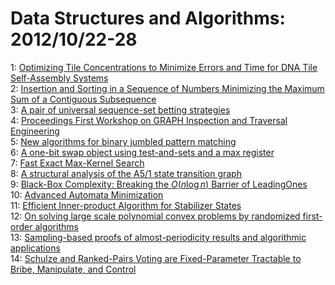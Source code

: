 # Data Structures and Algorithms: 2012/10/22-28  
1: [Optimizing Tile Concentrations to Minimize Errors and Time for DNA Tile  Self-Assembly Systems](https://doi.org/10.48550/arXiv.1210.5786)  
2: [Insertion and Sorting in a Sequence of Numbers Minimizing the Maximum  Sum of a Contiguous Subsequence](https://doi.org/10.48550/arXiv.1210.5955)  
3: [A pair of universal sequence-set betting strategies](https://doi.org/10.48550/arXiv.1210.5968)  
4: [Proceedings First Workshop on GRAPH Inspection and Traversal Engineering](https://doi.org/10.48550/arXiv.1210.6118)  
5: [New algorithms for binary jumbled pattern matching](https://doi.org/10.48550/arXiv.1210.6176)  
6: [A one-bit swap object using test-and-sets and a max register](https://doi.org/10.48550/arXiv.1210.6286)  
7: [Fast Exact Max-Kernel Search](https://doi.org/10.48550/arXiv.1210.6287)  
8: [A structural analysis of the A5/1 state transition graph](https://doi.org/10.48550/arXiv.1210.6411)  
9: [Black-Box Complexity: Breaking the $O(n \log n)$ Barrier of LeadingOnes](https://doi.org/10.48550/arXiv.1210.6465)  
10: [Advanced Automata Minimization](https://doi.org/10.48550/arXiv.1210.6624)  
11: [Efficient Inner-product Algorithm for Stabilizer States](https://doi.org/10.48550/arXiv.1210.6646)  
12: [On solving large scale polynomial convex problems by randomized  first-order algorithms](https://doi.org/10.48550/arXiv.1210.6853)  
13: [Sampling-based proofs of almost-periodicity results and algorithmic  applications](https://doi.org/10.48550/arXiv.1210.6917)  
14: [Schulze and Ranked-Pairs Voting are Fixed-Parameter Tractable to Bribe,  Manipulate, and Control](https://doi.org/10.48550/arXiv.1210.6963)  